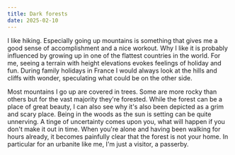 ```yaml
---
title: Dark forests
date: 2025-02-10
---
```


I like hiking. Especially going up mountains is something that gives me a good
sense of accomplishment and a nice workout. Why I like it is probably
influenced by growing up in one of the flattest countries in the world. For me,
seeing a terrain with height elevations evokes feelings of holiday and fun.
During family holidays in France I would always look at the hills and cliffs
with wonder, speculating what could be on the other side.

Most mountains I go up are covered in trees. Some are more rocky than others
but for the vast majority they're forested. While the forest can be a place of
great beauty, I can also see why it's also been depicted as a grim and scary
place. Being in the woods as the sun is setting can be quite unnerving. A
tinge of uncertainty comes upon you, what will happen if you don't make it out
in time. When you're alone and having been walking for hours already, it
becomes painfully clear that the forest is not your home. In particular for an
urbanite like me, I'm just a visitor, a passerby.

